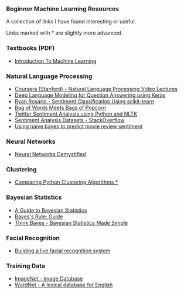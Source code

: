 ### Beginner Machine Learning Resources

A collection of links I have found interesting or useful.

Links marked with * are slightly more advanced.

### Textbooks (PDF)

* [Introduction To Machine Learning](http://alex.smola.org/drafts/thebook.pdf)

### Natural Language Processing

* [Coursera (Stanford) - Natural Language Processing Video Lectures](https://class.coursera.org/nlp/lecture)
* [Deep Language Modeling for Question Answering using Keras](http://benjaminbolte.com/blog/2016/keras-language-modeling.html)
* [Ryan Rosario - Sentiment Classification Using scikit-learn](https://www.youtube.com/watch?v=y3ZTKFZ-1QQ)
* [Bag of Words Meets Bags of Popcorn](https://www.kaggle.com/c/word2vec-nlp-tutorial/details/part-1-for-beginners-bag-of-words)
* [Twitter Sentiment Analysis using Python and NLTK](http://www.laurentluce.com/posts/twitter-sentiment-analysis-using-python-and-nltk/)
* [Sentiment Analysis Datasets - StackOverflow](http://stackoverflow.com/questions/24605702/good-dataset-for-sentimental-analysis)
* [Using naive bayes to predict movie review sentiment](https://www.dataquest.io/blog/naive-bayes-movies/)

### Neural Networks
* [Neural Networks Demystified](https://www.youtube.com/watch?v=5MXp9UUkSmc)

### Clustering

* [Comparing Python Clustering Algorithms *](http://nbviewer.jupyter.org/github/lmcinnes/hdbscan/blob/master/notebooks/Comparing%20Clustering%20Algorithms.ipynb)

### Bayesian Statistics 

* [A Guide to Bayesian Statistics](https://www.countbayesie.com/blog/2016/5/1/a-guide-to-bayesian-statistics)
* [Bayes's Rule: Guide](https://arbital.com/p/bayes_rule/?l=1zq)
* [Think Bayes - Bayesian Statistics Made Simple](http://greenteapress.com/wp/think-bayes/)


### Facial Recognition

* [Building a live facial recognition system](https://www.youtube.com/watch?v=MDaZtJPv3Ik)

### Training Data
* [ImageNet - Image Database](http://image-net.org/index)
* [WordNet - A lexical database for English](https://wordnet.princeton.edu/)
